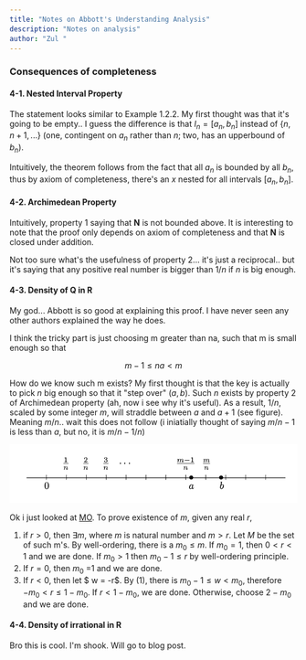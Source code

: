 ```yaml
---
title: "Notes on Abbott's Understanding Analysis"
description: "Notes on analysis"
author: "Zul "
---
```


### Consequences of completeness

#### 4-1. Nested Interval Property

The statement looks similar to Example 1.2.2. My first thought was that it's going to be empty.. I guess the difference is that $I_n = [a_n,b_n]$ instead of $\{n,n+1,...\}$ (one, contingent on $a_n$ rather than $n$; two, has an upperbound of $b_n$).

Intuitively, the theorem follows from the fact that all $a_n$ is bounded by all $b_n$, thus by axiom of completeness, there's an $x$ nested for all intervals $[a_n,b_n]$.

#### 4-2. Archimedean Property

Intuitively, property 1 saying that  $\mathbf{N}$ is not bounded above. It is interesting to note that the proof only depends on axiom of completeness and that $\mathbf{N}$ is closed under addition.

Not too sure what's the usefulness of property 2... it's just a reciprocal.. but it's saying that any positive real number is bigger than $1/n$ if $n$ is big enough.

#### 4-3. Density of Q in R

My god... Abbott is so good at explaining this proof. I have never seen any other authors explained the way he does.

I think the tricky part is just choosing m greater than na, such that m is small enough so that 

$$
m-1 \leq na <m
$$

How do we know such m exists? My first thought is that the key is actually to pick $n$ big enough so that it "step over" $(a,b)$. Such $n$ exists by property 2 of Archimedean property (ah, now i see why it's useful). As a result, $1/n$, scaled by some integer $m$, will straddle between $a$ and $a+1$ (see figure). Meaning $m/n$.. wait this does not follow (i iniatially thought of saying $m/n -1$ is less than $a$, but no, it is $m/n - 1/n$)

![](./images/4_3_qdense.png)

Ok i just looked at [MO](https://math.stackexchange.com/questions/103839/proof-that-mathbbq-is-dense-in-mathbbr). To prove existence of $m$, given any real $r$,

1. if $r>0$, then $\exists m$, where $m$ is natural number and $m>r$. Let $M$ be the set of such m's. By well-ordering, there is a $m_0 \leq m$. If $m_0=1$, then $0<r<1$ and we are done. If $m_0>1$ then $m_0-1 \leq r$ by well-ordering principle.
2. If $r=0$, then $m_0$ =1 and we are done.
3. If $r <0$, then let $ w = -r$. By (1), there is $m_0-1 \leq w <m_0$, therefore $-m_0<r \leq 1-m_0$. If $r < 1-m_0$, we are done. Otherwise, choose $2 - m_0$ and we are done.

#### 4-4. Density of irrational in R

Bro this is cool. I'm shook. Will go to blog post.
